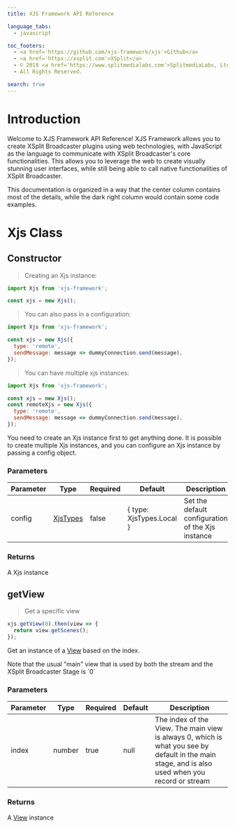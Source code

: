 ```yaml
---
title: XJS Framework API Reference

language_tabs:
  - javascript

toc_footers:
  - <a href='https://github.com/xjs-framework/xjs'>Github</a>
  - <a href='https://xsplit.com'>XSplit</a>
  - © 2019 <a href='https://www.splitmedialabs.com'>SplitmediaLabs, Ltd.</a>
  - All Rights Reserved.

search: true
---
```


# Introduction

Welcome to XJS Framework API Reference! XJS Framework allows you to create XSplit Broadcaster plugins
using web technologies, with JavaScript as the language to communicate with XSplit Broadcaster's core
functionalities. This allows you to leverage the web to create visually stunning user interfaces, while
still being able to call native functionalities of XSplit Broadcaster.

This documentation is organized in a way that the center column contains most of the details, while the
dark right column would contain some code examples.

# Xjs Class

## Constructor

> Creating an Xjs instance:

```javascript
import Xjs from 'xjs-framework';

const xjs = new Xjs();
```

> You can also pass in a configuration:

```javascript
import Xjs from 'xjs-framework';

const xjs = new Xjs({
  type: 'remote',
  sendMessage: message => dummyConnection.send(message),
});
```

> You can have multiple xjs instances:

```javascript
import Xjs from 'xjs-framework';

const xjs = new Xjs();
const remoteXjs = new Xjs({
  type: 'remote',
  sendMessage: message => dummyConnection.send(message),
});
```

You need to create an Xjs instance first to get anything done. It is possible to create multiple Xjs instances, and you can configure an Xjs instance by passing a config object.

### Parameters

| Parameter | Type         | Required | Default                  | Description                                       |
| --------- | ------------ | -------- | ------------------------ | ------------------------------------------------- |
| config    | [XjsTypes]() | false    | { type: XjsTypes.Local } | Set the default configuration of the Xjs instance |

### Returns

A Xjs instance

## getView

> Get a specific view

```javascript
xjs.getView(0).then(view => {
  return view.getScenes();
});
```

Get an instance of a [View]() based on the index.

<aside class="notice">
Note that the usual "main" view that is used by both the stream and the XSplit Broadcaster Stage is `0`
</aside>

### Parameters

| Parameter | Type   | Required | Default | Description                                                                                                                                      |
| --------- | ------ | -------- | ------- | ------------------------------------------------------------------------------------------------------------------------------------------------ |
| index     | number | true     | null    | The index of the View. The main view is always 0, which is what you see by default in the main stage, and is also used when you record or stream |

### Returns

A [View]() instance
